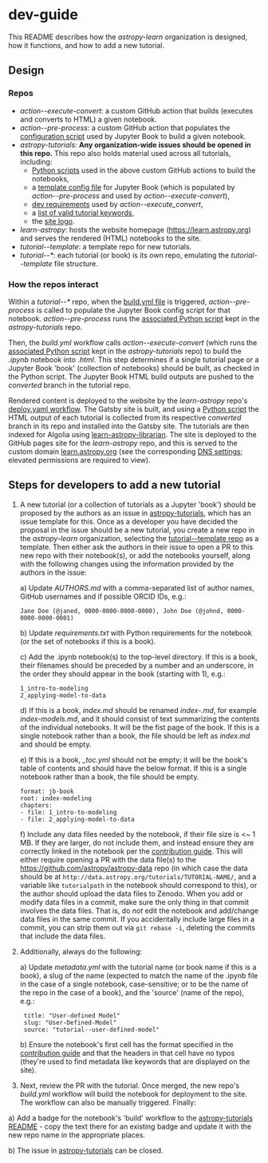 # dev-guide

This README describes how the _astropy-learn_ organization is designed, how it functions, and how to add a new tutorial.

## Design
### Repos
- _action--execute-convert_: a custom GitHub action that builds (executes and converts to HTML) a given notebook.
- _action--pre-process_: a custom GitHub action that populates the [configuration script](https://github.com/astropy-learn/astropy-tutorials/blob/main/_config.yml) used by Jupyter Book to build a given notebook.
- _astropy-tutorials_: **Any organization-wide issues should be opened in this repo.** This repo also holds material used across all tutorials, including:
    - [Python scripts](https://github.com/astropy-learn/astropy-tutorials/tree/main/scripts) used in the above custom GitHub actions to build the notebooks,
    - a [template config file](https://github.com/astropy-learn/astropy-tutorials/blob/main/_config.yml) for Jupyter Book (which is populated by _action--pre-process_ and used by _action--execute-convert_),
    - [dev requirements](https://github.com/astropy-learn/astropy-tutorials/blob/main/requirements-dev.txt) used by _action--execute_convert_,
    - a [list of valid tutorial keywords](https://github.com/astropy-learn/astropy-tutorials/tree/main/resources),
    - the [site logo](https://github.com/astropy-learn/astropy-tutorials/tree/main/images).
- _learn-astropy_: hosts the website homepage (https://learn.astropy.org) and serves the rendered (HTML) notebooks to the site.
- _tutorial--template_: a template repo for new tutorials.
- _tutorial--*_: each tutorial (or book) is its own repo, emulating the _tutorial--template_ file structure.

### How the repos interact
Within a _tutorial--*_ repo, when the [build.yml file](https://github.com/astropy-learn/tutorial--template/blob/main/.github/workflows/build.yml) is triggered, _action--pre-process_ is called to populate the Jupyter Book config script for that notebook. _action--pre-process_ runs the [associated Python script](https://github.com/astropy-learn/astropy-tutorials/blob/main/scripts/pre-process.py) kept in the _astropy-tutorials_ repo. 

Then, the _build.yml_ workflow calls _action--execute-convert_ (which runs the [associated Python script](https://github.com/astropy-learn/astropy-tutorials/blob/main/scripts/execute-convert.py) kept in the _astropy-tutorials_ repo) to build the _.ipynb_ notebook into _.html_. This step determines if a single tutorial page or a Jupyter Book 'book' (collection of notebooks) should be built, as checked in the Python script. The Jupyter Book HTML build outputs are pushed to the _converted_ branch in the tutorial repo.

Rendered content is deployed to the website by the _learn-astropy_ repo's [deploy.yaml workflow](https://github.com/astropy-learn/learn-astropy/blob/main/.github/workflows/deploy.yaml). The Gatsby site is built, and using a [Python script](https://github.com/astropy-learn/learn-astropy/blob/main/deployment/installtutorials.py) the HTML output of each tutorial is collected from its respective _converted_ branch in its repo and installed into the Gatsby site. The tutorials are then indexed for Algolia using [learn-astropy-librarian](https://github.com/astropy-learn/learn-astropy-librarian/tree/main). The site is deployed to the GitHub pages site for the _learn-astropy_ repo, and this is served to the custom domain [learn.astropy.org](https://learn.astropy.org/) (see the corresponding [DNS settings](https://github.com/astropy-learn/learn-astropy/settings/pages); elevated permissions are required to view).

## Steps for developers to add a new tutorial
1) A new tutorial (or a collection of tutorials as a Jupyter 'book') should be proposed by the authors as an issue in [astropy-tutorials](https://github.com/astropy-learn/astropy-tutorials), which has an issue template for this. Once as a developer you have decided the proposal in the issue should be a new tutorial, you create a new repo in the _astropy-learn_ organization, selecting the [tutorial--template repo](https://github.com/astropy-learn/tutorial--template) as a template. Then either ask the authors in their issue to open a PR to this new repo with their notebook(s), or add the notebooks yourself, along with the following changes using the information provided by the authors in the issue:

   a)  Update _AUTHORS.md_ with a comma-separated list of author names, GitHub usernames and if possible ORCID IDs, e.g.:
     ```
     Jane Doe (@janed, 0000-0000-0000-0000), John Doe (@johnd, 0000-0000-0000-0001)
     ```

   b)  Update _requirements.txt_ with Python requirements for the notebook (or the set of notebooks if this is a book).

   c)  Add the .ipynb notebook(s) to the top-level directory. If this is a book, their filenames should be preceded by a number and an underscore, in the order they should appear in the book (starting with 1), e.g.:
     ```
     1_intro-to-modeling
     2_applying-model-to-data
     ```

   d)  If this is a book, _index.md_ should be renamed _index-<NAME>.md_, for example _index-models.md_, and it should consist of text summarizing the contents of the individual notebooks. It will be the fist page of the book. If this is a single notebook rather than a book, the file should be left as _index.md_ and should be empty.

   e) If this is a book, _\_toc.yml_ should not be empty; it will be the book's table of contents and should have the below format. If this is a single notebook rather than a book, the file should be empty.
   ```
   format: jb-book
   root: index-modeling
   chapters:
   - file: 1_intro-to-modeling
   - file: 2_applying-model-to-data
   ```

   f)  Include any data files needed by the notebook, if their file size is <~ 1 MB. If they are larger, do not include them, and instead ensure they are correctly linked in the notebook per the [contribution guide](https://learn.astropy.org/contributing/). This will either require opening a PR with the data file(s) to the https://github.com/astropy/astropy-data repo (in which case the data should be at `http://data.astropy.org/tutorials/TUTORIAL-NAME/`, and a variable like `tutorialpath` in the notebook should correspond to this), or the author should upload the data files to Zenodo. When you add or modify data files in a commit, make sure the only thing in that commit involves the data files. That is, do _not_ edit the notebook and add/change data files in the same commit. If you accidentally include large files in a commit, you can strip them out via `git rebase -i`, deleting the commits that include the data files.

2) Additionally, always do the following:

   a)  Update _metadata.yml_ with the tutorial name (or book name if this is a book), a slug of the name (expected to match the name of the .ipynb file in the case of a single notebook, case-sensitive; or to be the name of the repo in the case of a book), and the 'source' (name of the repo), e.g.:
     ```
      title: "User-defined Model"
      slug: "User-Defined-Model"
      source: "tutorial--user-defined-model"
     ```

    b)  Ensure the notebook's first cell has the format specified in the [contribution guide](https://learn.astropy.org/contributing/) and that the headers in that cell have no typos (they're used to find metadata like keywords that are displayed on the site).

3) Next, review the PR with the tutorial. Once merged, the new repo's _build.yml_ workflow will build the notebook for deployment to the site. The workflow can also be manually triggered. Finally:

  a)  Add a badge for the notebook's 'build' workflow to the [astropy-tutorials README](https://github.com/astropy-learn/astropy-tutorials/blob/main/README.md) - copy the text there for an existing badge and update it with the new repo name in the appropriate places.

  b)  The issue in [astropy-tutorials](https://github.com/astropy-learn/astropy-tutorials) can be closed.
